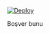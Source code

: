 [![Deploy](https://www.herokucdn.com/deploy/button.svg)](https://heroku.com/deploy?template=https://github.com/ali-mmagneto/MusicDownBot)

Boşver bunu
